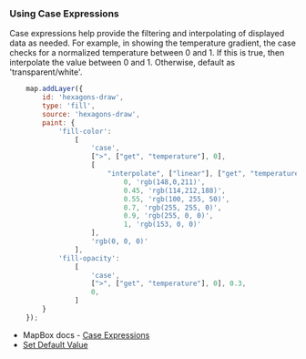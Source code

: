 ### Using Case Expressions
Case expressions help provide the filtering and interpolating of displayed data as needed. For example, in showing the temperature gradient, the case checks for a normalized temperature between 0 and 1. If this is true, then interpolate the value between 0 and 1. Otherwise, default as 'transparent/white'.

```javascript
    map.addLayer({
        id: 'hexagons-draw',
        type: 'fill',
        source: 'hexagons-draw',
        paint: {
            'fill-color':
                [
                    'case',
                    [">", ["get", "temperature"], 0],
                    [
                        "interpolate", ["linear"], ["get", "temperature"],
                            0, 'rgb(148,0,211)',
                            0.45, 'rgb(114,212,188)',
                            0.55, 'rgb(100, 255, 50)',
                            0.7, 'rgb(255, 255, 0)',
                            0.9, 'rgb(255, 0, 0)',
                            1, 'rgb(153, 0, 0)'
                    ],
                    'rgb(0, 0, 0)'
                ],
            'fill-opacity':
                [
                    'case',
                    [">", ["get", "temperature"], 0], 0.3,
                    0,
                ]
        }
    });

```

*  MapBox docs - [Case Expressions](https://docs.mapbox.com/mapbox-gl-js/style-spec/expressions/#case)
*  [Set Default Value](https://stackoverflow.com/questions/49328075/mapbox-data-driven-style-setting-color-for-values-not-in-object)
